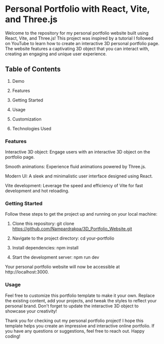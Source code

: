 # Personal Portfolio with React, Vite, and Three.js

Welcome to the repository for my personal portfolio website built using React, Vite, and Three.js! This project was inspired by a tutorial I followed on YouTube to learn how to create an interactive 3D personal portfolio page. The website features a captivating 3D object that you can interact with, creating an engaging and unique user experience.

## Table of Contents

1. Demo

2. Features

3. Getting Started

4. Usage

5. Customization

6. Technologies Used



### Features

Interactive 3D object: Engage users with an interactive 3D object on the portfolio page.

Smooth animations: Experience fluid animations powered by Three.js.

Modern UI: A sleek and minimalistic user interface designed using React.

Vite development: Leverage the speed and efficiency of Vite for fast development and hot reloading.


### Getting Started

Follow these steps to get the project up and running on your local machine:

1. Clone this repository: git clone https://github.com/Nampardrakpa/3D_Portfolio_Website.git

2. Navigate to the project directory: cd your-portfolio

3. Install dependencies: npm install

4. Start the development server: npm run dev

Your personal portfolio website will now be accessible at http://localhost:3000.


### Usage

Feel free to customize this portfolio template to make it your own. Replace the existing content, add your projects, and tweak the styles to reflect your personal brand. Don't forget to update the interactive 3D object to showcase your creativity!



Thank you for checking out my personal portfolio project! I hope this template helps you create an impressive and interactive online portfolio. If you have any questions or suggestions, feel free to reach out. Happy coding!
